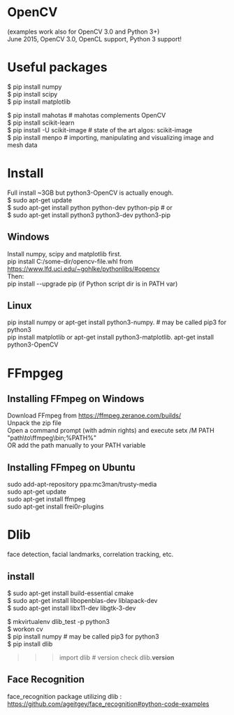 # OpenCV
(examples work also for OpenCV 3.0 and Python 3+)  
June 2015, OpenCV 3.0, OpenCL support, Python 3 support!  

# Useful packages  
$ pip install numpy  
$ pip install scipy  
$ pip install matplotlib  

$ pip install mahotas			# mahotas complements OpenCV  
$ pip install scikit-learn   
$ pip install -U scikit-image	# state of the art algos: scikit-image  
$ pip install menpo # importing, manipulating and visualizing image and mesh data   

# Install
Full install ~3GB but python3-OpenCV is actually enough.  
$ sudo apt-get update  
$ sudo apt-get install python python-dev python-pip # or  
$ sudo apt-get install python3 python3-dev python3-pip  

## Windows
Install numpy, scipy and matplotlib first.  
pip install C:/some-dir/opencv-file.whl from  
https://www.lfd.uci.edu/~gohlke/pythonlibs/#opencv  
Then:  
pip install --upgrade pip (if Python script dir is in PATH var)  

## Linux
pip install numpy or apt-get install python3-numpy. # may be called pip3 for python3    
pip install matplotlib or apt-get install python3-matplotlib.
apt-get install python3-OpenCV

# FFmpgeg
## Installing FFmpeg on Windows
Download FFmpeg from https://ffmpeg.zeranoe.com/builds/  
Unpack the zip file   
Open a command prompt (with admin rights) and execute setx /M PATH "path\to\ffmpeg\bin;%PATH%"  
OR add the path manually to your PATH variable  

## Installing FFmpeg on Ubuntu
sudo add-apt-repository ppa:mc3man/trusty-media  
sudo apt-get update  
sudo apt-get install ffmpeg  
sudo apt-get install frei0r-plugins  

# Dlib 
face detection, facial landmarks, correlation tracking, etc.
## install 
$ sudo apt-get install build-essential cmake  
$ sudo apt-get install libopenblas-dev liblapack-dev  
$ sudo apt-get install libx11-dev libgtk-3-dev  
  
$ mkvirtualenv dlib_test -p python3  
$ workon cv  
$ pip install numpy # may be called pip3 for python3  
$ pip install dlib  

>>> import dlib # version check
>>> dlib.__version__

## Face Recognition
face_recognition package utilizing dlib :  
https://github.com/ageitgey/face_recognition#python-code-examples  




